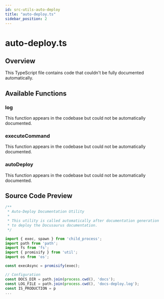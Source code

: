 ```yaml
---
id: src-utils-auto-deploy
title: "auto-deploy.ts"
sidebar_position: 2
---
```


# auto-deploy.ts

## Overview

This TypeScript file contains code that couldn't be fully documented automatically.

## Available Functions

### log

This function appears in the codebase but could not be automatically documented.

### executeCommand

This function appears in the codebase but could not be automatically documented.

### autoDeploy

This function appears in the codebase but could not be automatically documented.



## Source Code Preview

```typescript
/**
 * Auto-Deploy Documentation Utility
 * 
 * This utility is called automatically after documentation generation
 * to deploy the Docusaurus documentation.
 */

import { exec, spawn } from 'child_process';
import path from 'path';
import fs from 'fs';
import { promisify } from 'util';
import os from 'os';

const execAsync = promisify(exec);

// Configuration
const DOCS_DIR = path.join(process.cwd(), 'docs');
const LOG_FILE = path.join(process.cwd(), 'docs-deploy.log');
const IS_PRODUCTION = p
...
```